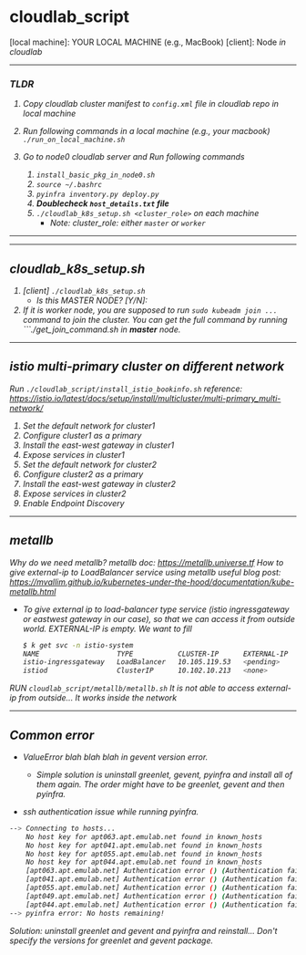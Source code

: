# cloudlab_script

[local machine]: YOUR LOCAL MACHINE (e.g., MacBook)
[client]: Node<i> in cloudlab

---
### TLDR

1. Copy cloudlab cluster manifest to `config.xml` file in cloudlab repo in local machine

2. Run following commands in a local machine (e.g., your macbook)
    `./run_on_local_machine.sh`

3. Go to node0 cloudlab server and Run following commands
    1. `install_basic_pkg_in_node0.sh`
    2. `source ~/.bashrc`
    3. `pyinfra inventory.py deploy.py`
    4. **Doublecheck `host_details.txt` file**
    5. `./cloudlab_k8s_setup.sh <cluster_role>` on each machine
        - Note: cluster_role: either `master` or `worker`
 
---

---
## cloudlab_k8s_setup.sh
1. [client] ```./cloudlab_k8s_setup.sh```
   - Is this MASTER NODE? [Y/N]:
2. If it is worker node, you are supposed to run ```sudo kubeadm join ...``` command to join the cluster. You can get the full command by running ```./get_join_command.sh in **master** node.

---
## istio multi-primary cluster on different network
Run ```./cloudlab_script/install_istio_bookinfo.sh```
reference: https://istio.io/latest/docs/setup/install/multicluster/multi-primary_multi-network/
1. Set the default network for cluster1
2. Configure cluster1 as a primary
3. Install the east-west gateway in cluster1
4. Expose services in cluster1
5. Set the default network for cluster2
6. Configure cluster2 as a primary
7. Install the east-west gateway in cluster2
8. Expose services in cluster2
9. Enable Endpoint Discovery

---
## metallb
Why do we need metallb?
    metallb doc: https://metallb.universe.tf
How to give external-ip to LoadBalancer service using metallb 
    useful blog post: https://mvallim.github.io/kubernetes-under-the-hood/documentation/kube-metallb.html

- To give external ip to load-balancer type service (istio ingressgateway or eastwest gateway in our case), so that we can access it from outside world.
	EXTERNAL-IP is empty. We want to fill
	```bash
	$ k get svc -n istio-system
	NAME                   TYPE           CLUSTER-IP      EXTERNAL-IP   PORT(S)                                      AGE
	istio-ingressgateway   LoadBalancer   10.105.119.53   <pending>     15021:31750/TCP,80:30494/TCP,443:30676/TCP   11h
	istiod                 ClusterIP      10.102.10.213   <none>        15010/TCP,15012/TCP,443/TCP,15014/TCP        11h
	```

RUN ```cloudlab_script/metallb/metallb.sh```
It is not able to access external-ip from outside...
It works inside the network

---

## Common error
- ValueError blah blah blah in gevent version error.
    - Simple solution is uninstall greenlet, gevent, pyinfra and install all of them again. The order might have to be greenlet, gevent and then pyinfra.

- ssh authentication issue while running pyinfra.
```bash
--> Connecting to hosts...
    No host key for apt063.apt.emulab.net found in known_hosts
    No host key for apt041.apt.emulab.net found in known_hosts
    No host key for apt055.apt.emulab.net found in known_hosts
    No host key for apt044.apt.emulab.net found in known_hosts
    [apt063.apt.emulab.net] Authentication error () (Authentication failed.)
    [apt041.apt.emulab.net] Authentication error () (Authentication failed.)
    [apt055.apt.emulab.net] Authentication error () (Authentication failed.)
    [apt049.apt.emulab.net] Authentication error () (Authentication failed.)
    [apt044.apt.emulab.net] Authentication error () (Authentication failed.)
--> pyinfra error: No hosts remaining!
```

Solution: uninstall greenlet and gevent and pyinfra and reinstall... Don't specify the versions for greenlet and gevent package.

